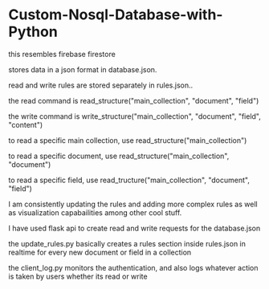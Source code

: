 # Custom-Nosql-Database-with-Python

this resembles firebase firestore

stores data in a json format in database.json.

read and write rules are stored separately in rules.json..

the read command is read_structure("main_collection", "document", "field")

the write command is write_structure("main_collection", "document", "field", "content")

to read a specific main collection, use read_structure("main_collection")

to read a specific document, use read_structure("main_collection", "document")

to read a specific field, use read_tructure("main_collection", "document", "field")

I am consistently updating the rules and adding more complex rules as well as visualization capabailities among other cool stuff.


I have used flask api to create read and write requests for the database.json

the update_rules.py basically creates a rules section inside rules.json in realtime for every new document or field in a collection

the client_log.py monitors the authentication, and also logs whatever action is taken by users whether its read or write


